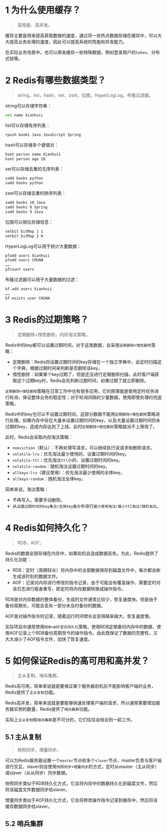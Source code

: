 # 1 为什么使用缓存？
> 高性能、高并发。

缓存主要是用来提高获取数据的速度，通过将一些热点数据存储在缓存中，可以大大提高业务处理的速度，因此可以提高系统的性能和并发能力。

在实际业务场景中，也可以用来缓存一些特殊数据，例如登录用户的`token`、分布式锁等。

# 2 Redis有哪些数据类型？
> string，list，hash，set，zset，位图，HyperLogLog，布隆过滤器。

string可以存储字符串：
```bash
set name Xianhuii
```

list可以存储有序列表：
```bash
rpush books Java JavaScript Spring
```

hash可以存储多个键值对：
```bash
hset person name Xianhuii
hset person age 18
```

set可以存储去重的无序列表：
```bash
sadd books python
sadd books python
```

zset可以存储去重的排序列表：
```bash
zadd books 10 Java
zadd books 8 Spring
zadd books 9 Java
```

位图可以按位存储信息：
```bash
setbit bitMap 1 1
setbit bitMap 2 0
```

HyperLogLog可以用于统计大量数据：
```bash
pfadd users Xianhuii
pfadd users CHUAN
……
pfcount users
```

布隆过滤器可以用于大量数据的过滤：
```bash
bf.add users Xianhuii
……
bf.exists user CHUAN
```

# 3 Redis的过期策略？
> 定期删除+惰性删除，内存淘汰策略。

Redis中的key都可以设置过期时间，对于这类数据，会采用`定期删除+惰性删除`策略：
- 定期删除：Redis将设置过期时间的key存储在一个独立字典中，会定时扫描这个字典，根据过期时间来判断是否删除该key。
- 惰性删除：如果某个key过期了，但是还没进行定期删除扫描，此时客户端获取这个过期key时，Redis会先判断过期时间，如果过期了就立即删除。

`定期删除+惰性删除`策略在日常工作中也有很多应用，它的原理就是使用定时任务进行轮询，保证整体业务的稳定性；对于轮询间隔的少量数据，使用即使处理的兜底策略。

Redis中的key也可以不设置过期时间，这部分数据不能用`定期删除+惰性删除`策略进行处理。如果内存中存在大量未设置过期时间的key，以及大量设置过期时间但未过期的key，造成内存达到了上线，此时`定期删除+惰性删除`策略就派不上用场了。

此时，Redis会采取内存淘汰策略：
- `noeviction`（默认）：不再处理写请求，可以继续执行读请求和删除请求。
- `volatile-lru`：优先淘汰最少使用的、设置过期时间的key。
- `volatile-ttl`：优先淘汰`ttl`小的、设置过期时间的key。
- `volatile-random`：随机淘汰设置过期时间的key。
- `allkeys-lru`（建议使用）：优先淘汰最少使用的全体key。
- `allkeys-random`：随机淘汰全体key。

简单来说，淘汰策略：
- 不再写入，需要手动删除。
- 从`设置过期时间的key集合/全体key集合`中进行`最少使用淘汰/最小ttl淘汰/随机淘汰`。

# 4 Redis如何持久化？
> RDB，AOF。

Redis的数据全部存储在内存中，如果宕机会造成数据丢失。为此，Redis提供了持久化功能：
- RDB：定时（周期较长）将内存中的全部数据保存到磁盘文件中，每次都会新生成该时刻的数据文件。
- AOF：记录对内存进行修改的指令记录，由于可能会有覆盖操作，需要定时对该日志进行瘦身重写，即定时将内存数据转换成操作指令。

RDB是对内存数据的整体备份，生成的文件通常比较少，恢复速度快。但是由于备份周期长，可能会丢失一部分未及时备份的数据。

AOF是对操作指令的记录，随着运行时间增长会变得越来越大，恢复速度慢。

实际项目中通常使用`RDB+AOF混合持久化`策略，使用RDB定期备份内存中的数据，使用AOF记录上个RDB备份周期至今的操作指令。由此既保证了数据的完整性，又大大减小了AOF指令文件，加快了恢复速度。

# 5 如何保证Redis的高可用和高并发？
> 主从复制，哨兵集群。

Redis高可用，简单来说就是要保证某个服务器宕机后不能影响客户端的业务，Redis提供了`主从复制`功能。

Redis高并发，简单来说就是要能够快速处理客户端的请求，所以通常需要增加服务器实例的数量，Redis提供了`哨兵集群`功能。

实际上`主从复制`和`哨兵集群`是不可分的，它们往往会结合到一起工作。

## 5.1 主从复制
> 快照同步，增量同步。

可以为Redis服务器设置一个`master`节点和多个`slaver`节点，master负责与客户端进行交互，slaver则会使用`快照同步+增量同步`的方式，定时从master（主从同步）或slaver（从从同步）同步数据。

快照同步类似于RDB持久化方式，它会将内存中的数据持久化到磁盘文件，然后将该磁盘文件数据同步给slaver。

增量同步类似于AOF持久化方式，它会将修改操作指令记录到缓存中，然后将该缓存数据同步给slaver。

## 5.2 哨兵集群
